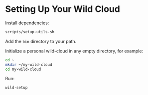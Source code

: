 # Setting Up Your Wild Cloud

Install dependencies:

```bash
scripts/setup-utils.sh
```

Add the `bin` directory to your path.

Initialize a personal wild-cloud in any empty directory, for example:

```bash
cd ~
mkdir ~/my-wild-cloud
cd my-wild-cloud
```

Run:

```bash
wild-setup
```
